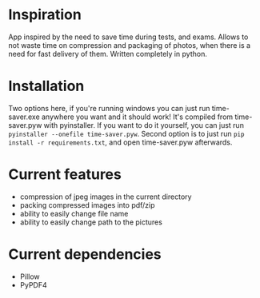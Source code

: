 # Inspiration
App inspired by the need to save time during tests, and exams. Allows to not waste time on compression and packaging of photos, when there is a need for fast delivery of them. Written completely in python.

# Installation
Two options here, if you're running windows you can just run time-saver.exe anywhere you want and it should work! It's compiled from time-saver.pyw with pyinstaller. If you want to do it yourself, you can just run `pyinstaller --onefile time-saver.pyw`. Second option is to just run `pip install -r requirements.txt`, and open time-saver.pyw afterwards.

# Current features
- compression of jpeg images in the current directory
- packing compressed images into pdf/zip
- ability to easily change file name
- ability to easily change path to the pictures

# Current dependencies
- Pillow
- PyPDF4
